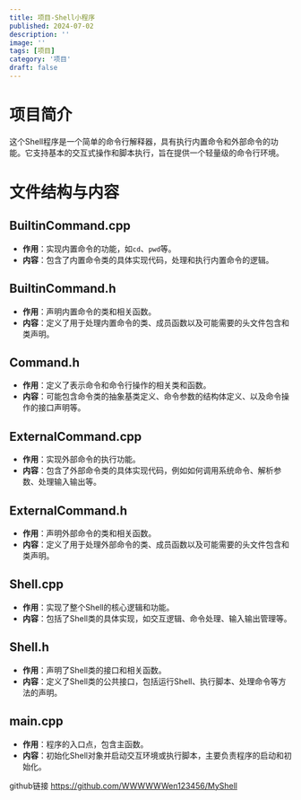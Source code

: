 ```yaml
---
title: 项目-Shell小程序
published: 2024-07-02
description: ''
image: ''
tags: [项目]
category: '项目'
draft: false 
---
```


# 项目简介

这个Shell程序是一个简单的命令行解释器，具有执行内置命令和外部命令的功能。它支持基本的交互式操作和脚本执行，旨在提供一个轻量级的命令行环境。

# 文件结构与内容

## BuiltinCommand.cpp
- **作用**：实现内置命令的功能，如`cd`、`pwd`等。
- **内容**：包含了内置命令类的具体实现代码，处理和执行内置命令的逻辑。

## BuiltinCommand.h
- **作用**：声明内置命令的类和相关函数。
- **内容**：定义了用于处理内置命令的类、成员函数以及可能需要的头文件包含和类声明。

## Command.h
- **作用**：定义了表示命令和命令行操作的相关类和函数。
- **内容**：可能包含命令类的抽象基类定义、命令参数的结构体定义、以及命令操作的接口声明等。

## ExternalCommand.cpp
- **作用**：实现外部命令的执行功能。
- **内容**：包含了外部命令类的具体实现代码，例如如何调用系统命令、解析参数、处理输入输出等。

## ExternalCommand.h
- **作用**：声明外部命令的类和相关函数。
- **内容**：定义了用于处理外部命令的类、成员函数以及可能需要的头文件包含和类声明。

## Shell.cpp
- **作用**：实现了整个Shell的核心逻辑和功能。
- **内容**：包括了Shell类的具体实现，如交互逻辑、命令处理、输入输出管理等。

## Shell.h
- **作用**：声明了Shell类的接口和相关函数。
- **内容**：定义了Shell类的公共接口，包括运行Shell、执行脚本、处理命令等方法的声明。

## main.cpp
- **作用**：程序的入口点，包含主函数。
- **内容**：初始化Shell对象并启动交互环境或执行脚本，主要负责程序的启动和初始化。

github链接 https://github.com/WWWWWWen123456/MyShell